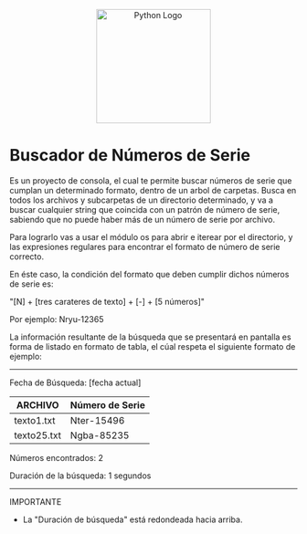 <p align="center">
  <a href="https://www.python.org/" target="blank"><img src="https://www.pngmart.com/files/7/Python-PNG-Image.png" width="200" alt="Python Logo" /></a>
</p>

# Buscador de Números de Serie

Es un proyecto de consola, el cual te permite buscar números de serie que cumplan un determinado formato, dentro de un arbol de carpetas. Busca en todos los archivos y subcarpetas de un directorio determinado, y va a buscar cualquier string que coincida con un patrón de número de serie, sabiendo que no puede haber más de un número de serie por archivo.

Para lograrlo vas a usar el módulo os para abrir e iterear por el directorio, y las expresiones regulares para encontrar el formato de número de serie correcto.

En éste caso, la condición del formato que deben cumplir dichos números de serie es:

"[N] + [tres carateres de texto] + [-] + [5 números]"

Por ejemplo: Nryu-12365

La información resultante de la búsqueda que se presentará en pantalla es forma de listado en formato de tabla, el cúal respeta el siguiente formato de ejemplo:

*****

Fecha de Búsqueda: [fecha actual]

| ARCHIVO | Número de Serie |
| ------- | --------------- |
| texto1.txt | Nter-15496 |
| texto25.txt | Ngba-85235 |

Números encontrados: 2

Duración de la búsqueda: 1 segundos

*****

IMPORTANTE

* La "Duración de búsqueda" está redondeada hacia arriba.

